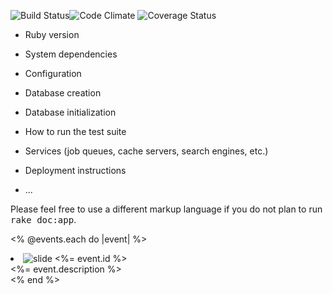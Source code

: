 ![Build Status](https://codeship.com/projects/138c4fc0-4db0-0133-480e-524cf6105349/status?branch=master)![Code Climate](https://codeclimate.com/github/jakegibs617/live.png) ![Coverage Status](https://coveralls.io/repos/jakegibs617/live/badge.png)


* Ruby version

* System dependencies

* Configuration

* Database creation

* Database initialization

* How to run the test suite

* Services (job queues, cache servers, search engines, etc.)

* Deployment instructions

* ...


Please feel free to use a different markup language if you do not plan to run
<tt>rake doc:app</tt>.

<% @events.each do |event| %>
	<li>
		<img src="<%= event.image_url %>" alt="slide <%= event.id %>" />
		<div class="orbit-caption">
			<%= event.description %>
		</div>
	</li>
<% end %>
